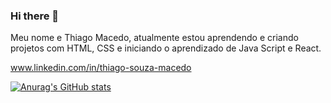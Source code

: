 ### Hi there 👋

Meu nome e Thiago Macedo, atualmente estou aprendendo e criando projetos com 
HTML, CSS e iniciando o aprendizado de Java Script e React. 
<br />

www.linkedin.com/in/thiago-souza-macedo
<br />

[![Anurag's GitHub stats](https://github-readme-stats.vercel.app/api?username=thiagosmacedo)](https://github.com/anuraghazra/github-readme-stats)
